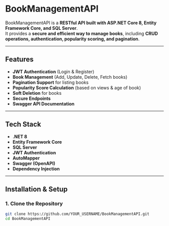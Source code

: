 # BookManagementAPI

BookManagementAPI is a **RESTful API built with ASP.NET Core 8, Entity Framework Core, and SQL Server**.  
It provides a **secure and efficient way to manage books**, including **CRUD operations, authentication, popularity scoring, and pagination**.

---

## Features
-  **JWT Authentication** (Login & Register)
-  **Book Management** (Add, Update, Delete, Fetch books)
-  **Pagination Support** for listing books
-  **Popularity Score Calculation** (based on views & age of book)
-  **Soft Deletion** for books
-  **Secure Endpoints**
-  **Swagger API Documentation**

---

##  **Tech Stack**
- **.NET 8**
- **Entity Framework Core**
- **SQL Server**
- **JWT Authentication**
- **AutoMapper**
- **Swagger (OpenAPI)**
- **Dependency Injection**

---

##  **Installation & Setup**
### 1. Clone the Repository
```sh
git clone https://github.com/YOUR_USERNAME/BookManagementAPI.git
cd BookManagementAPI
